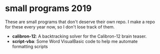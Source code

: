 # small programs 2019

These are small programs that don't deserve their own repo. I make
a repo for these every year now, so I don't lose track of them.

- __calibron-12__: A backtracking solver for the Calibron-12 brain teaser.
- __script-vba__: Some Word VisualBasic code to help me automate formatting scripts


